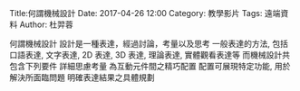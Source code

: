 Title:何謂機械設計
Date: 2017-04-26 12:00
Category: 教學影片
Tags: 遠端資料
Author: 杜羿蓉

何謂機械設計
設計是一種表達，經過討論，考量以及思考
一般表達的方法, 包括口語表達, 文字表達, 2D 表達, 3D 表達, 理論表達, 實體觀看表達等
而機械設計共包含下列要件
詳細思慮考量
為互動元件間之精巧配置 
配置可展現特定功能, 用於解決所面臨問題
明確表達結果之具體規劃 